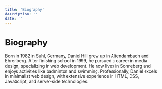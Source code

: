 ```yaml
---
title: 'Biography'
description: ''
date: ''
---
```


# Biography

Born in 1982 in Suhl, Germany, Daniel Hill grew up in Altendambach and Ehrenberg. After finishing school in 1999, he pursued a career in media design, specializing in web development. He now lives in Sonneberg and enjoys activities like badminton and swimming. Professionally, Daniel excels in minimalist web design, with extensive experience in HTML, CSS, JavaScript, and server-side technologies.
